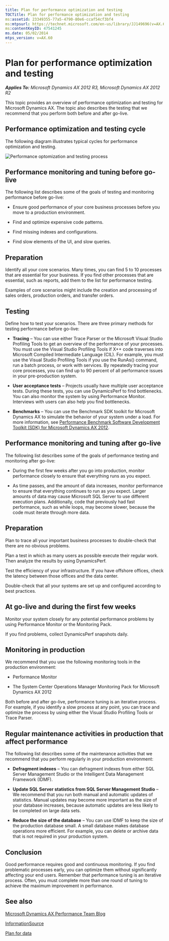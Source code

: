 ```yaml
---
title: Plan for performance optimization and testing
TOCTitle: Plan for performance optimization and testing
ms:assetid: 23349355-77a5-4790-80e6-ccaf54cf3bf4
ms:mtpsurl: https://technet.microsoft.com/en-us/library/JJ149696(v=AX.60)
ms:contentKeyID: 47541245
ms.date: 05/02/2014
mtps_version: v=AX.60
---
```


# Plan for performance optimization and testing 


_**Applies To:** Microsoft Dynamics AX 2012 R3, Microsoft Dynamics AX 2012 R2_

This topic provides an overview of performance optimization and testing for Microsoft Dynamics AX. The topic also describes the testing that we recommend that you perform both before and after go-live.

## Performance optimization and testing cycle

The following diagram illustrates typical cycles for performance optimization and testing.

![Performance optomization and testing process](images/JJ149696.PerformanceOptimization(AX.60).png "Performance optomization and testing process")

## Performance monitoring and tuning before go-live

The following list describes some of the goals of testing and monitoring performance before go-live:

  - Ensure good performance of your core business processes before you move to a production environment.

  - Find and optimize expensive code patterns.

  - Find missing indexes and configurations.

  - Find slow elements of the UI, and slow queries.

## Preparation

Identify all your core scenarios. Many times, you can find 5 to 10 processes that are essential for your business. If you find other processes that are essential, such as reports, add them to the list for performance testing.

Examples of core scenarios might include the creation and processing of sales orders, production orders, and transfer orders.

## Testing

Define how to test your scenarios. There are three primary methods for testing performance before go-live:

  - **Tracing** – You can use either Trace Parser or the Microsoft Visual Studio Profiling Tools to get an overview of the performance of your processes. You must use the Visual Studio Profiling Tools if X++ code traverses into Microsoft Compiled Intermediate Language (CIL). For example, you must use the Visual Studio Profiling Tools if you use the RunAs() command, run a batch process, or work with services. By repeatedly tracing your core processes, you can find up to 90 percent of all performance issues in your pre-production system.

  - **User acceptance tests** – Projects usually have multiple user acceptance tests. During these tests, you can use DynamicsPerf to find bottlenecks. You can also monitor the system by using Performance Monitor. Interviews with users can also help you find bottlenecks.

  - **Benchmarks** – You can use the Benchmark SDK toolkit for Microsoft Dynamics AX to simulate the behavior of your system under a load. For more information, see [Performance Benchmark Software Development Toolkit (SDK) for Microsoft Dynamics AX 2012](performance-benchmark-software-development-toolkit-sdk-for-microsoft-dynamics-ax-2012.md).

## Performance monitoring and tuning after go-live

The following list describes some of the goals of performance testing and monitoring after go-live:

  - During the first few weeks after you go into production, monitor performance closely to ensure that everything runs as you expect.

  - As time passes, and the amount of data increases, monitor performance to ensure that everything continues to run as you expect. Larger amounts of data may cause Microsoft SQL Server to use different execution plans. Additionally, code that previously had fast performance, such as while loops, may become slower, because the code must iterate through more data.

## Preparation

Plan to trace all your important business processes to double-check that there are no obvious problems.

Plan a test in which as many users as possible execute their regular work. Then analyze the results by using DynamicsPerf.

Test the efficiency of your infrastructure. If you have offshore offices, check the latency between those offices and the data center.

Double-check that all your systems are set up and configured according to best practices.

## At go-live and during the first few weeks

Monitor your system closely for any potential performance problems by using Performance Monitor or the Monitoring Pack.

If you find problems, collect DynamicsPerf snapshots daily.

## Monitoring in production

We recommend that you use the following monitoring tools in the production environment:

  - Performance Monitor

  - The System Center Operations Manager Monitoring Pack for Microsoft Dynamics AX 2012

Both before and after go-live, performance tuning is an iterative process. For example, if you identify a slow process at any point, you can trace and optimize the process by using either the Visual Studio Profiling Tools or Trace Parser.

## Regular maintenance activities in production that affect performance

The following list describes some of the maintenance activities that we recommend that you perform regularly in your production environment:

  - **Defragment indexes** – You can defragment indexes from either SQL Server Management Studio or the Intelligent Data Management Framework (IDMF).

  - **Update SQL Server statistics from SQL Server Management Studio** – We recommend that you run both manual and automatic updates of statistics. Manual updates may become more important as the size of your database increases, because automatic updates are less likely to be completed on large data sets.

  - **Reduce the size of the database** – You can use IDMF to keep the size of the production database small. A small database makes database operations more efficient. For example, you can delete or archive data that is not required in your production system.

## Conclusion

Good performance requires good and continuous monitoring. If you find problematic processes early, you can optimize them without significantly affecting your end users. Remember that performance tuning is an iterative process. Often, you must complete more than one round of tuning to achieve the maximum improvement in performance.

## See also

[Microsoft Dynamics AX Performance Team Blog](http://blogs.msdn.com/axperf)

[InformationSource](http://informationsource.dynamics.com/)

[Plan for data](plan-for-data.md)

  


